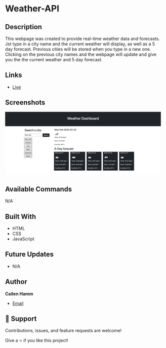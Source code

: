 # Weather-API

## Description
This webpage was created to provide real-time weather data and forecasts. Jst type in a city name and the current weather will display, as well as a 5 day forecast. Previous cities will be stored when you type in a new one. Clicking on the previous city names and the webpage will update and give you the the current weather and 5 day forecast. 

## Links

- [Live](https://cailenh.github.io/Weather-API/)

## Screenshots

![](./images/My-Weather-API.png)

## Available Commands

N/A

## Built With

- HTML
- CSS
- JavaScript

## Future Updates

- N/A

## Author

**Cailen Hamm**

- [Email](mailto:cailenhamm@gmail.com?subject=Hi "Hi!")

## 🤝 Support

Contributions, issues, and feature requests are welcome!

Give a ⭐️ if you like this project!